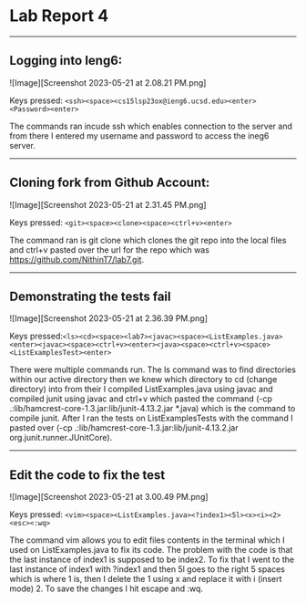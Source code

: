 # Lab Report 4
---
## Logging into Ieng6:
![Image][Screenshot 2023-05-21 at 2.08.21 PM.png]

Keys pressed: ```<ssh><space><cs15lsp23ox@ieng6.ucsd.edu><enter><Password><enter>```

The commands ran incude ssh which enables connection to the server and from there I entered my username and password to access the ineg6 server.

---
## Cloning fork from Github Account:
![Image][Screenshot 2023-05-21 at 2.31.45 PM.png]

Keys pressed: ```<git><space><clone><space><ctrl+v><enter>```

The command ran is git clone which clones the git repo into the local files and ctrl+v pasted over the url for the repo which was https://github.com/NithinT7/lab7.git. 

---
## Demonstrating the tests fail
![Image][Screenshot 2023-05-21 at 2.36.39 PM.png]

Keys pressed:```<ls><cd><space><lab7><javac><space><ListExamples.java><enter><javac><space><ctrl+v><enter><java><space><ctrl+v><space><ListExamplesTest><enter>```

There were multiple commands run. The ls command was to find directories within our active directory then we knew which directory to cd (change directory) into from their I compiled ListExamples.java using javac and compiled junit using javac and ctrl+v which pasted the command (-cp .:lib/hamcrest-core-1.3.jar:lib/junit-4.13.2.jar *.java) which is the command to compile junit. After I ran the tests on ListExamplesTests with the command I pasted over (-cp .:lib/hamcrest-core-1.3.jar:lib/junit-4.13.2.jar org.junit.runner.JUnitCore).

---
## Edit the code to fix the test
![Image][Screenshot 2023-05-21 at 3.00.49 PM.png]

Keys pressed: ```<vim><space><ListExamples.java><?index1><5l><x><i><2><esc><:wq>```

The command vim allows you to edit files contents in the terminal which I used on ListExamples.java to fix its code. The problem with the code is that the last instance of index1 is supposed to be index2. To fix that I went to the last instance of index1 with ?index1 and then 5l goes to the right 5 spaces which is where 1 is, then I delete the 1 using x and replace it with i (insert mode) 2. To save the changes I hit escape and :wq.


